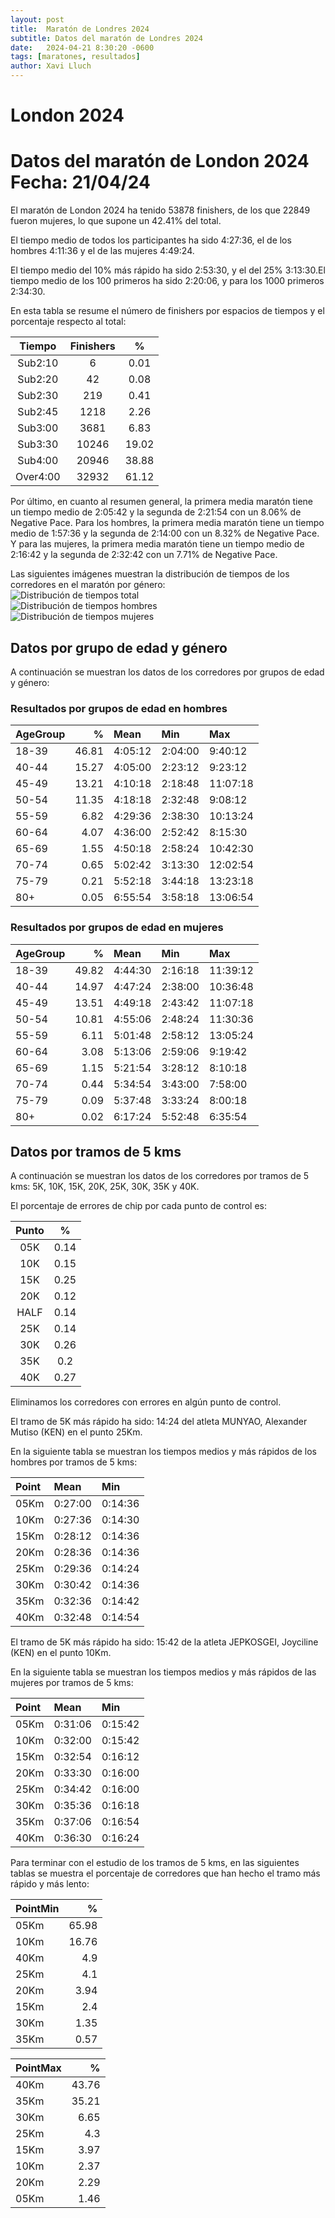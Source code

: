 ```yaml
---
layout: post
title:  Maratón de Londres 2024
subtitle: Datos del maratón de Londres 2024
date:   2024-04-21 8:30:20 -0600
tags: [maratones, resultados]
author: Xavi Lluch
---
```




London 2024
===========

# Datos del maratón de London 2024 Fecha: 21/04/24


El maratón de London 2024 ha tenido 53878 finishers, de los que 22849 fueron mujeres, lo que supone un 42.41% del total.

El tiempo medio de todos los participantes ha sido 4:27:36, el de los hombres 4:11:36 y el de las mujeres 4:49:24.

El tiempo medio del 10% más rápido ha sido 2:53:30, y el del 25% 3:13:30.El tiempo medio de los 100 primeros ha sido 2:20:06, y para los 1000 primeros 2:34:30.

En esta tabla se resume el número de finishers por espacios de tiempos y el porcentaje respecto al total:  

|Tiempo|Finishers|%|
| :---: | :---: | :---: |
|Sub2:10|6|0.01|
|Sub2:20|42|0.08|
|Sub2:30|219|0.41|
|Sub2:45|1218|2.26|
|Sub3:00|3681|6.83|
|Sub3:30|10246|19.02|
|Sub4:00|20946|38.88|
|Over4:00|32932|61.12|


Por último, en cuanto al resumen general, la primera media maratón tiene un tiempo medio de 2:05:42 y la segunda de 2:21:54 con un 8.06% de Negative Pace. Para los hombres, la primera media maratón tiene un tiempo medio de 1:57:36 y la segunda de 2:14:00 con un 8.32% de Negative Pace. Y para las mujeres, la primera media maratón tiene un tiempo medio de 2:16:42 y la segunda de 2:32:42 con un 7.71% de Negative Pace.

Las siguientes imágenes muestran la distribución de tiempos de los corredores en el maratón por género:  
![Distribución de tiempos total](../assets/img/posts/20240421/TimeDistributionLondonMarathonTotal.svg)  
![Distribución de tiempos hombres](../assets/img/posts/20240421/TimeDistributionLondonMarathonMen.svg)  
![Distribución de tiempos mujeres](../assets/img/posts/20240421/TimeDistributionLondonMarathonWomen.svg)
## Datos por grupo de edad y género


A continuación se muestran los datos de los corredores por grupos de edad y género:
### Resultados por grupos de edad en hombres
  


| AgeGroup   |     % | Mean    | Min     | Max      |
|:-----------|------:|:--------|:--------|:---------|
| 18-39      | 46.81 | 4:05:12 | 2:04:00 | 9:40:12  |
| 40-44      | 15.27 | 4:05:00 | 2:23:12 | 9:23:12  |
| 45-49      | 13.21 | 4:10:18 | 2:18:48 | 11:07:18 |
| 50-54      | 11.35 | 4:18:18 | 2:32:48 | 9:08:12  |
| 55-59      |  6.82 | 4:29:36 | 2:38:30 | 10:13:24 |
| 60-64      |  4.07 | 4:36:00 | 2:52:42 | 8:15:30  |
| 65-69      |  1.55 | 4:50:18 | 2:58:24 | 10:42:30 |
| 70-74      |  0.65 | 5:02:42 | 3:13:30 | 12:02:54 |
| 75-79      |  0.21 | 5:52:18 | 3:44:18 | 13:23:18 |
| 80+        |  0.05 | 6:55:54 | 3:58:18 | 13:06:54 |  

### Resultados por grupos de edad en mujeres
  


| AgeGroup   |     % | Mean    | Min     | Max      |
|:-----------|------:|:--------|:--------|:---------|
| 18-39      | 49.82 | 4:44:30 | 2:16:18 | 11:39:12 |
| 40-44      | 14.97 | 4:47:24 | 2:38:00 | 10:36:48 |
| 45-49      | 13.51 | 4:49:18 | 2:43:42 | 11:07:18 |
| 50-54      | 10.81 | 4:55:06 | 2:48:24 | 11:30:36 |
| 55-59      |  6.11 | 5:01:48 | 2:58:12 | 13:05:24 |
| 60-64      |  3.08 | 5:13:06 | 2:59:06 | 9:19:42  |
| 65-69      |  1.15 | 5:21:54 | 3:28:12 | 8:10:18  |
| 70-74      |  0.44 | 5:34:54 | 3:43:00 | 7:58:00  |
| 75-79      |  0.09 | 5:37:48 | 3:33:24 | 8:00:18  |
| 80+        |  0.02 | 6:17:24 | 5:52:48 | 6:35:54  |  

## Datos por tramos de 5 kms


A continuación se muestran los datos de los corredores por tramos de 5 kms: 5K, 10K, 15K, 20K, 25K, 30K, 35K y 40K.

El porcentaje de errores de chip por cada punto de control es:  

|Punto|%|
| :---: | :---: |
|05K|0.14|
|10K|0.15|
|15K|0.25|
|20K|0.12|
|HALF|0.14|
|25K|0.14|
|30K|0.26|
|35K|0.2|
|40K|0.27|


Eliminamos los corredores con errores en algún punto de control.

El tramo de 5K más rápido ha sido: 14:24 del atleta MUNYAO, Alexander Mutiso (KEN) en el punto 25Km.

En la siguiente tabla se muestran los tiempos medios y más rápidos de los hombres por tramos de 5 kms:

| Point   | Mean    | Min     |
|:--------|:--------|:--------|
| 05Km    | 0:27:00 | 0:14:36 |
| 10Km    | 0:27:36 | 0:14:30 |
| 15Km    | 0:28:12 | 0:14:36 |
| 20Km    | 0:28:36 | 0:14:36 |
| 25Km    | 0:29:36 | 0:14:24 |
| 30Km    | 0:30:42 | 0:14:36 |
| 35Km    | 0:32:36 | 0:14:42 |
| 40Km    | 0:32:48 | 0:14:54 |

El tramo de 5K más rápido ha sido: 15:42 de la atleta JEPKOSGEI, Joyciline (KEN) en el punto 10Km.

En la siguiente tabla se muestran los tiempos medios y más rápidos de las mujeres por tramos de 5 kms:

| Point   | Mean    | Min     |
|:--------|:--------|:--------|
| 05Km    | 0:31:06 | 0:15:42 |
| 10Km    | 0:32:00 | 0:15:42 |
| 15Km    | 0:32:54 | 0:16:12 |
| 20Km    | 0:33:30 | 0:16:00 |
| 25Km    | 0:34:42 | 0:16:00 |
| 30Km    | 0:35:36 | 0:16:18 |
| 35Km    | 0:37:06 | 0:16:54 |
| 40Km    | 0:36:30 | 0:16:24 |

Para terminar con el estudio de los tramos de 5 kms, en las siguientes tablas se muestra el porcentaje de corredores que han hecho el tramo más rápido y más lento:

| PointMin   |     % |
|:-----------|------:|
| 05Km       | 65.98 |
| 10Km       | 16.76 |
| 40Km       |  4.9  |
| 25Km       |  4.1  |
| 20Km       |  3.94 |
| 15Km       |  2.4  |
| 30Km       |  1.35 |
| 35Km       |  0.57 |  


| PointMax   |     % |
|:-----------|------:|
| 40Km       | 43.76 |
| 35Km       | 35.21 |
| 30Km       |  6.65 |
| 25Km       |  4.3  |
| 15Km       |  3.97 |
| 10Km       |  2.37 |
| 20Km       |  2.29 |
| 05Km       |  1.46 |